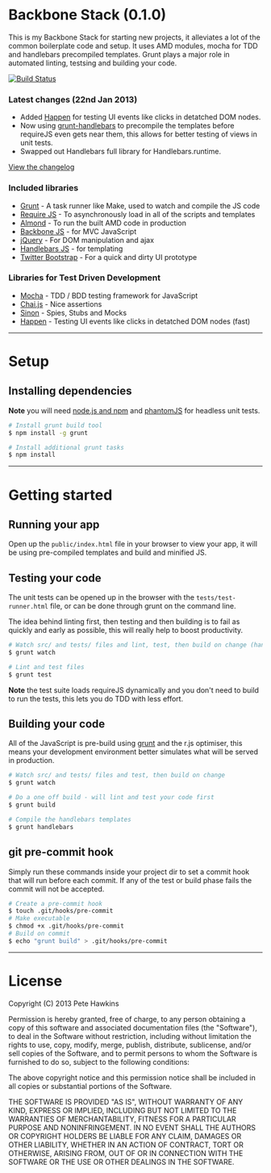 # Backbone Stack (0.1.0)

This is my Backbone Stack for starting new projects, it alleviates a lot of the common boilerplate code and setup. It uses AMD modules, mocha for TDD and handlebars precompiled templates. Grunt plays a major role in automated linting, testsing and building your code.

[![Build Status](https://travis-ci.org/phawk/Backbone-Stack.png?branch=master)](https://travis-ci.org/phawk/Backbone-Stack)

### Latest changes (22nd Jan 2013)

* Added [Happen](https://github.com/tmcw/happen) for testing UI events like clicks in detatched DOM nodes.
* Now using [grunt-handlebars](https://github.com/gruntjs/grunt-contrib-handlebars/) to precompile the templates before requireJS even gets near them, this allows for better testing of views in unit tests.
* Swapped out Handlebars full library for Handlebars.runtime.

[View the changelog](https://github.com/phawk/Backbone-Stack/blob/master/changelog.md)

### Included libraries

* [Grunt](http://gruntjs.com/) - A task runner like Make, used to watch and compile the JS code
* [Require JS](http://requirejs.org/) - To asynchronously load in all of the scripts and templates
* [Almond](https://github.com/jrburke/almond) - To run the built AMD code in production
* [Backbone JS](http://documentcloud.github.com/backbone/) - for MVC JavaScript
* [jQuery](http://jquery.com/) - For DOM manipulation and ajax
* [Handlebars JS](http://handlebarsjs.com/) - for templating
* [Twitter Bootstrap](http://twitter.github.com/bootstrap/) - For a quick and dirty UI prototype

### Libraries for Test Driven Development

* [Mocha](http://visionmedia.github.com/mocha/) - TDD / BDD testing framework for JavaScript
* [Chai.js](http://chaijs.com/) - Nice assertions
* [Sinon](http://sinonjs.org/) - Spies, Stubs and Mocks
* [Happen](https://github.com/tmcw/happen) - Testing UI events like clicks in detatched DOM nodes (fast)

* * *

# Setup

## Installing dependencies

**Note** you will need [node.js and npm](http://nodejs.org) and [phantomJS](http://phantomjs.org) for headless unit tests.

```sh
# Install grunt build tool
$ npm install -g grunt

# Install additional grunt tasks
$ npm install
```

* * *

# Getting started

## Running your app

Open up the `public/index.html` file in your browser to view your app, it will be using pre-compiled templates and build and minified JS.

## Testing your code

The unit tests can be opened up in the browser with the `tests/test-runner.html` file, or can be done through grunt on the command line.

The idea behind linting first, then testing and then building is to fail as quickly and early as possible, this will really help to boost productivity.

```sh
# Watch src/ and tests/ files and lint, test, then build on change (handy for TDD)
$ grunt watch

# Lint and test files
$ grunt test
```

**Note** the test suite loads requireJS dynamically and you don't need to build to run the tests, this lets you do TDD with less effort.

## Building your code

All of the JavaScript is pre-build using [grunt](http://gruntjs.com/) and the r.js optimiser, this means your development environment better simulates what will be served in production.

```sh
# Watch src/ and tests/ files and test, then build on change
$ grunt watch

# Do a one off build - will lint and test your code first
$ grunt build

# Compile the handlebars templates
$ grunt handlebars
```

## git pre-commit hook

Simply run these commands inside your project dir to set a commit hook that will run before each commit. If any of the test or build phase fails the commit will not be accepted.

```sh
# Create a pre-commit hook
$ touch .git/hooks/pre-commit
# Make executable
$ chmod +x .git/hooks/pre-commit
# Build on commit
$ echo "grunt build" > .git/hooks/pre-commit
```

* * *

# License

Copyright (C) 2013 Pete Hawkins

Permission is hereby granted, free of charge, to any person obtaining a copy of this software and associated documentation files (the "Software"), to deal in the Software without restriction, including without limitation the rights to use, copy, modify, merge, publish, distribute, sublicense, and/or sell copies of the Software, and to permit persons to whom the Software is furnished to do so, subject to the following conditions:

The above copyright notice and this permission notice shall be included in all copies or substantial portions of the Software.

THE SOFTWARE IS PROVIDED "AS IS", WITHOUT WARRANTY OF ANY KIND, EXPRESS OR IMPLIED, INCLUDING BUT NOT LIMITED TO THE WARRANTIES OF MERCHANTABILITY, FITNESS FOR A PARTICULAR PURPOSE AND NONINFRINGEMENT. IN NO EVENT SHALL THE AUTHORS OR COPYRIGHT HOLDERS BE LIABLE FOR ANY CLAIM, DAMAGES OR OTHER LIABILITY, WHETHER IN AN ACTION OF CONTRACT, TORT OR OTHERWISE, ARISING FROM, OUT OF OR IN CONNECTION WITH THE SOFTWARE OR THE USE OR OTHER DEALINGS IN THE SOFTWARE.